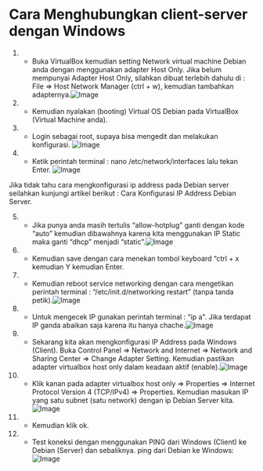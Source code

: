 # Cara Menghubungkan client-server dengan Windows

1. -  Buka VirtualBox kemudian setting Network virtual machine Debian anda dengan menggunakan adapter Host Only.
Jika belum mempunyai Adapter Host Only, silahkan dibuat terlebih dahulu di : File => Host Network Manager (ctrl + w), kemudian tambahkan adapternya.![Image](1.png)

2. -  Kemudian nyalakan (booting) Virtual OS Debian pada VirtualBox (Virtual Machine anda).

3. -  Login sebagai root, supaya bisa mengedit dan melakukan konfigurasi.
![Image](11.png)

4. -  Ketik perintah terminal : nano /etc/network/interfaces lalu tekan Enter.
![Image](2.png)

Jika tidak tahu cara mengkonfigurasi ip address pada Debian server seilahkan kunjungi artikel berikut : Cara Konfigurasi IP Address Debian Server.

5. -  Jika punya anda masih tertulis “allow-hotplug” ganti dengan kode “auto” kemudian dibawahnya karena kita menggunakan IP Static maka 
ganti “dhcp” menjadi “static”.![Image](3.png)

6. -  Kemudian save dengan cara menekan tombol keyboard “ctrl + x kemudian Y kemudian Enter.

7. -  Kemudian reboot service networking dengan cara mengetikan perintah terminal :
“/etc/init.d/networking restart” (tanpa tanda petik).![Image](44.png)

8. -  Untuk mengecek IP gunakan perintah terminal : “ip a".
Jika terdapat IP ganda abaikan saja karena itu hanya chache.![Image](5.png)

9. -  Sekarang kita akan mengkonfigurasi IP Address pada Windows (Client).
Buka Control Panel => Network and Internet => Network and Sharing Center => Change Adapter Setting. Kemudian pastikan adapter virtualbox host only dalam keadaan aktif (enable).![Image](9.png)

10. -  Klik kanan pada adapter virtualbox host only => Properties => Internet Protocol Version 4 (TCP/IPv4) => Properties. Kemudian masukan IP yang satu subnet (satu network) dengan ip Debian Server kita.![Image](10.png)

11. -  Kemudian klik ok.

12. -  Test koneksi dengan menggunakan PING dari Windows (Client) ke Debian (Server) dan sebaliknya.
ping dari Debian ke Windows:![Image](6.png)
